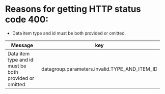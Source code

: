 # Reasons for getting HTTP status code 400:

* Data item type and id must be both provided or omitted.

| Message | key |
--- | --- |
|Data item type and id must be both provided or omitted|datagroup.parameters.invalid.TYPE_AND_ITEM_ID|
